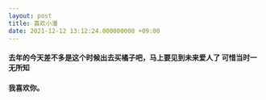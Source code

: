 ```yaml
---
layout: post
title: 喜欢小潘
date: 2021-12-12 13:12:24.000000000 +09:00
---
```


#### 去年的今天差不多是这个时候出去买橘子吧，马上要见到未来爱人了 可惜当时一无所知
#### 我喜欢你。



